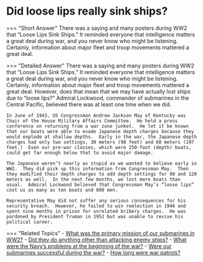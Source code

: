 # Did loose lips really sink ships?


=== "Short Answer"
    There was a saying and many posters during WW2 that “Loose Lips Sink Ships.”  It reminded everyone that intelligence matters a great deal during war, and you never know who might be listening. Certainly, information about major fleet and troop movements mattered a great deal.

=== "Detailed Answer"
    There was a saying and many posters during WW2 that “Loose Lips Sink Ships.”  It reminded everyone that intelligence matters a great deal during war, and you never know who might be listening.  Certainly, information about major fleet and troop movements mattered a great deal.  However, does that mean that we may have actually lost ships due to “loose lips?”  Admiral Lockwood, commander of submarines in the Central Pacific, believed there was at least one time when we did.

    In June of 1943, US Congressman Andrew Jackson May of Kentucky was Chair of the House Military Affairs Committee.  He held a press conference on returning from a war zone junket.  He let it be known that our boats were able to evade Japanese depth charges because they would explode at shallow depths.  Early in the war, the Japanese depth charges had only two settings, 30 meters (98 feet) and 60 meters (197 feet.)  Even our pre-war classes, which were 250-foot (depth) boats, could get far enough below that to avoid major damage.

    The Japanese weren’t nearly as stupid as we wanted to believe early in WW2.  They did pick up this information from Congressman May.  Then they modified their depth charges to add depth settings for 90 and 120 meters as well.  In the next few months, we lost more boats than usual.  Admiral Lockwood believed that Congressman May’s “loose lips” cost us as many as ten boats and 800 men.

    Representative May did not suffer any serious consequences for his security breach.  However, he failed to win reelection in 1946 and spent nine months in prison for unrelated bribery charges.  He was pardoned by President Truman in 1952 but was unable to revive his political career.

=== "Related Topics"
    - [What was the primary mission of our submarines in WW2?](./what-was-the-primary-mission-of-our-submarines-in-ww2.md)
    - [Did they do anything other than attacking enemy ships?](./did-they-do-anything-other-than-attacking-enemy-ships.md)
    - [What were the Navy’s problems at the beginning of the war?](./what-were-the-navys-problems-at-the-beginning-of-the-war.md)
    - [Were our submarines successful during the war?](./were-our-submarines-successful-during-the-war.md)
    - [How long were war patrols?](./how-long-were-war-patrols.md)

